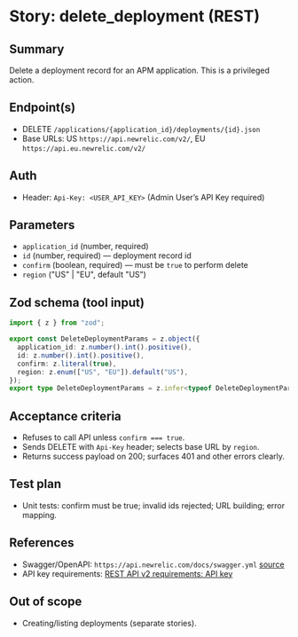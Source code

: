 # Story: delete_deployment (REST)

## Summary

Delete a deployment record for an APM application. This is a privileged action.

## Endpoint(s)

- DELETE `/applications/{application_id}/deployments/{id}.json`
- Base URLs: US `https://api.newrelic.com/v2/`, EU `https://api.eu.newrelic.com/v2/`

## Auth

- Header: `Api-Key: <USER_API_KEY>` (Admin User’s API Key required)

## Parameters

- `application_id` (number, required)
- `id` (number, required) — deployment record id
- `confirm` (boolean, required) — must be `true` to perform delete
- `region` ("US" | "EU", default "US")

## Zod schema (tool input)

```ts
import { z } from "zod";

export const DeleteDeploymentParams = z.object({
  application_id: z.number().int().positive(),
  id: z.number().int().positive(),
  confirm: z.literal(true),
  region: z.enum(["US", "EU"]).default("US"),
});
export type DeleteDeploymentParams = z.infer<typeof DeleteDeploymentParams>;
```

## Acceptance criteria

- Refuses to call API unless `confirm === true`.
- Sends DELETE with `Api-Key` header; selects base URL by `region`.
- Returns success payload on 200; surfaces 401 and other errors clearly.

## Test plan

- Unit tests: confirm must be true; invalid ids rejected; URL building; error mapping.

## References

- Swagger/OpenAPI: `https://api.newrelic.com/docs/swagger.yml` [source](https://api.newrelic.com/docs/swagger.yml)
- API key requirements: [REST API v2 requirements: API key](https://docs.newrelic.com/docs/apis/rest-api-v2/requirements/api-key)

## Out of scope

- Creating/listing deployments (separate stories).
